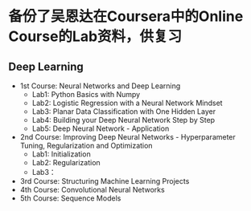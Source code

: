 # 备份了吴恩达在Coursera中的Online Course的Lab资料，供复习

## Deep Learning
  - 1st Course: Neural Networks and Deep Learning
    - Lab1: Python Basics with Numpy
    - Lab2: Logistic Regression with a Neural Network Mindset
    - Lab3: Planar Data Classification with One Hidden Layer
    - Lab4: Building your Deep Neural Network Step by Step
    - Lab5: Deep Neural Network - Application
  - 2nd Course: Improving Deep Neural Networks - Hyperparameter Tuning, Regularization and Optimization
    - Lab1: Initialization
    - Lab2: Regularization
    - Lab3：
  - 3rd Course: Structuring Machine Learning Projects
  - 4th Course: Convolutional Neural Networks
  - 5th Course: Sequence Models

